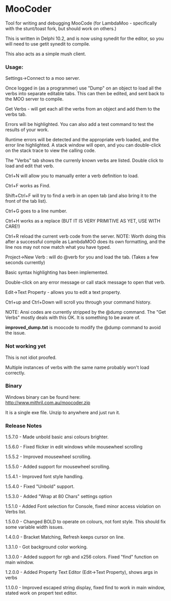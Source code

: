 # MooCoder
Tool for writing and debugging MooCode (for LambdaMoo - specifically with the stunt/toast fork, but should work on others.)

This is written in Delphi 10.2, and is now using synedit for the editor, so you will need to use getit synedit to compile.

This also acts as a simple mush client.

### Usage:
  Settings->Connect to a moo server.

 Once logged in (as a programmer) use "Dump" on an object to load all the verbs into separate editable tabs. This can then be edited, and sent back to the MOO server to compile.

 Get Verbs - will get each all the verbs from an object and add them to the verbs tab.

 Errors will be highlighted.
 You can also add a test command to test the results of your work.

 Runtime errors will be detected and the appropriate verb loaded, and the error line highlighted. A stack window will open, and you can double-click on the stack trace to view the calling code.

 The "Verbs" tab shows the currenly known verbs are listed. Double click to load and edit that verb.

 Ctrl+N will allow you to manually enter a verb definition to load.

 Ctrl+F works as Find.

 Shift+Ctrl+F will try to find a verb in an open tab (and also bring it to the front of the tab list).

 Ctrl+G goes to a line number.

 Ctrl+H works as a replace (BUT IT IS VERY PRIMITIVE AS YET, USE WITH CARE!)

 Ctrl+R reload the current verb code from the server. NOTE: Worth doing this after a successful compile as LambdaMOO does its own formatting, and the line nos may not now match what you have typed.

 Project->New Verb : will do @verb for you and load the tab. (Takes a few seconds currently)

 Basic syntax highlighting has been implemented.

 Double-click on any error message or call stack message to open that verb.

 Edit->Text Property - allows you to edit a text property.

Ctrl+up and Ctrl+Down will scroll you through your command history.

NOTE: Ansi codes are currently stripped by the @dump command. The "Get Verbs" mostly deals with this OK. It is something to be aware of.

**improved_dump.txt** is moocode to modify the @dump command to avoid the issue.

### Not working yet
 This is not idiot proofed.

 Multiple instances of verbs with the same name probably won't load correctly.

### Binary
Windows binary can be found here:
http://www.mithril.com.au/moocoder.zip

It is a single exe file. Unzip to anywhere and just run it.

### Release Notes ###
1.5.7.0 - Made unbold basic ansi colours brighter.

1.5.6.0 - Fixed flicker in edit windows while mousewheel scrolling

1.5.5.2 - Improved mousewheel scrolling.

1.5.5.0 - Added support for mousewheel scrolling.

1.5.4.1 - Improved font style handling.

1.5.4.0 - Fixed "Unbold" support.

1.5.3.0 - Added "Wrap at 80 Chars" settings option

1.5.1.0 - Added Font selection for Console, fixed minor access violation on Verbs list.

1.5.0.0 - Changed BOLD to operate on colours, not font style. This should fix some variable width issues.

1.4.0.0 - Bracket Matching, Refresh keeps cursor on line.

1.3.1.0 - Got background color working.

1.3.0.0 - Added support for rgb and x256 colors. Fixed "find" function on main window.

1.2.0.0 - Added Property Text Editor (Edit->Text Property), shows args in verbs

1.1.0.0 - Improved escaped string display, fixed find to work in main window, stated work on propert text editor.

